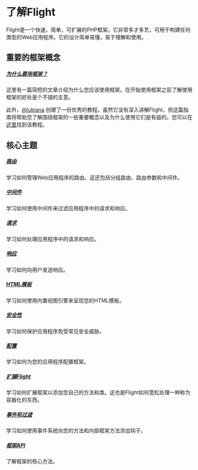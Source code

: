 # 了解Flight

Flight是一个快速，简单，可扩展的PHP框架。它非常多才多艺，可用于构建任何类型的Web应用程序。它的设计简单易懂，易于理解和使用。

## 重要的框架概念

##### [为什么要用框架？](/learn/why-frameworks)

这里有一篇简短的文章介绍为什么您应该使用框架。在开始使用框架之前了解使用框架的好处是个不错的主意。

此外，[@lubiana](https://git.php.fail/lubiana) 创建了一份优秀的教程。虽然它没有深入讲解Flight，但这篇指南将帮助您了解围绕框架的一些重要概念以及为什么使用它们是有益的。您可以在[这里](https://git.php.fail/lubiana/no-framework-tutorial/src/branch/master/README.md)找到该教程。

## 核心主题

##### [路由](/learn/routing)

学习如何管理Web应用程序的路由。这还包括分组路由、路由参数和中间件。

##### [中间件](/learn/middleware)

学习如何使用中间件来过滤应用程序中的请求和响应。

##### [请求](/learn/requests)

学习如何处理应用程序中的请求和响应。

##### [响应](/learn/responses)

学习如何向用户发送响应。

##### [HTML模板](/learn/templates)

学习如何使用内置视图引擎来呈现您的HTML模板。

##### [安全性](/learn/security)

学习如何保护应用程序免受常见安全威胁。

##### [配置](/learn/configuration)

学习如何为您的应用程序配置框架。

##### [扩展Flight](/learn/extending)

学习如何扩展框架以添加您自己的方法和类。这也是Flight如何宽松处理一种称为容器化的东西。

##### [事件和过滤](/learn/filtering)

学习如何使用事件系统向您的方法和内部框架方法添加钩子。

##### [框架API](/learn/api)

了解框架的核心方法。